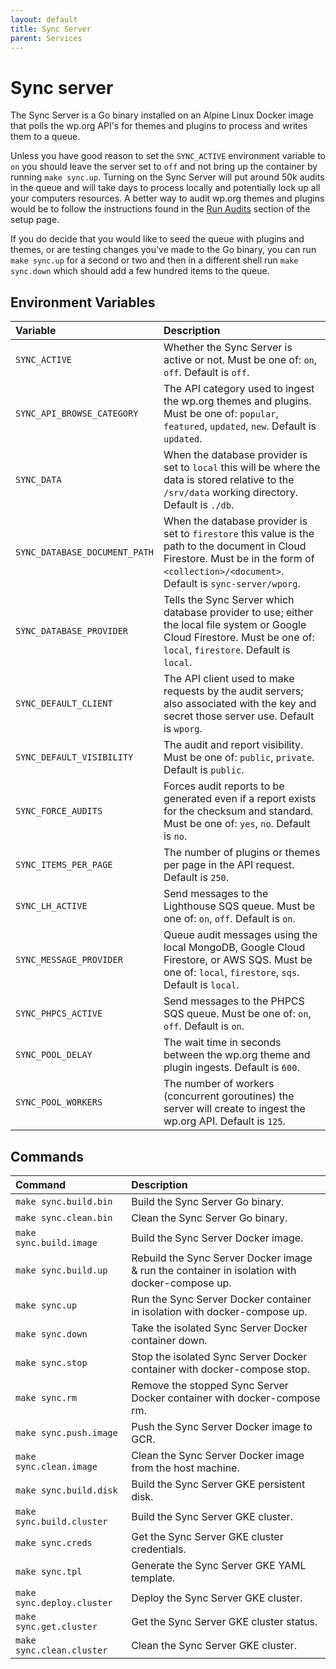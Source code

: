 ```yaml
---
layout: default
title: Sync Server
parent: Services
---
```


# Sync server

The Sync Server is a Go binary installed on an Alpine Linux Docker image that polls the wp.org API's for themes and plugins to process and writes them to a queue.

Unless you have good reason to set the `SYNC_ACTIVE` environment variable to `on` you should leave the server set to `off` and not bring up the container by running `make sync.up`. Turning on the Sync Server will put around 50k audits in the queue and will take days to process locally and potentially lock up all your computers resources. A better way to audit wp.org themes and plugins would be to follow the instructions found in the [Run Audits](../installation/setup.md#run-audits) section of the setup page.

If you do decide that you would like to seed the queue with plugins and themes, or are testing changes you've made to the Go binary, you can run `make sync.up` for a second or two and then in a different shell run `make sync.down` which should add a few hundred items to the queue.

## Environment Variables

| Variable | Description |
| :--- | :--- |
| `SYNC_ACTIVE` | Whether the Sync Server is active or not. Must be one of: `on`, `off`. Default is `off`. |
| `SYNC_API_BROWSE_CATEGORY` | The API category used to ingest the wp.org themes and plugins. Must be one of: `popular`, `featured`, `updated`, `new`. Default is `updated`. |
| `SYNC_DATA` | When the database provider is set to `local` this will be where the data is stored relative to the `/srv/data` working directory. Default is `./db`. |
| `SYNC_DATABASE_DOCUMENT_PATH` |  When the database provider is set to `firestore` this value is the path to the document in Cloud Firestore. Must be in the form of `<collection>/<document>`. Default is `sync-server/wporg`. |
| `SYNC_DATABASE_PROVIDER` | Tells the Sync Server which database provider to use; either the local file system or Google Cloud Firestore. Must be one of: `local`, `firestore`. Default is `local`. |
| `SYNC_DEFAULT_CLIENT` | The API client used to make requests by the audit servers; also associated with the key and secret those server use. Default is `wporg`. |
| `SYNC_DEFAULT_VISIBILITY` | The audit and report visibility. Must be one of: `public`, `private`. Default is `public`. |
| `SYNC_FORCE_AUDITS` | Forces audit reports to be generated even if a report exists for the checksum and standard. Must be one of: `yes`, `no`. Default is `no`. |
| `SYNC_ITEMS_PER_PAGE` | The number of plugins or themes per page in the API request. Default is `250`. |
| `SYNC_LH_ACTIVE` | Send messages to the Lighthouse SQS queue. Must be one of: `on`, `off`. Default is `on`. |
| `SYNC_MESSAGE_PROVIDER` | Queue audit messages using the local MongoDB, Google Cloud Firestore, or AWS SQS. Must be one of: `local`, `firestore`, `sqs`. Default is `local`. |
| `SYNC_PHPCS_ACTIVE` | Send messages to the PHPCS SQS queue. Must be one of: `on`, `off`. Default is `on`. |
| `SYNC_POOL_DELAY` | The wait time in seconds between the wp.org theme and plugin ingests. Default is `600`. |
| `SYNC_POOL_WORKERS` | The number of workers (concurrent goroutines) the server will create to ingest the wp.org API. Default is `125`. |

## Commands

| Command | Description |
| :--- | :--- |
| `make sync.build.bin` | Build the Sync Server Go binary. |
| `make sync.clean.bin` | Clean the Sync Server Go binary. |
| `make sync.build.image` | Build the Sync Server Docker image. |
| `make sync.build.up` | Rebuild the Sync Server Docker image & run the container in isolation with docker-compose up. |
| `make sync.up` | Run the Sync Server Docker container in isolation with docker-compose up. |
| `make sync.down` | Take the isolated Sync Server Docker container down. |
| `make sync.stop` | Stop the isolated Sync Server Docker container with docker-compose stop. |
| `make sync.rm` | Remove the stopped Sync Server Docker container with docker-compose rm. |
| `make sync.push.image` | Push the Sync Server Docker image to GCR. |
| `make sync.clean.image` | Clean the Sync Server Docker image from the host machine. |
| `make sync.build.disk` | Build the Sync Server GKE persistent disk. |
| `make sync.build.cluster` | Build the Sync Server GKE cluster. |
| `make sync.creds` | Get the Sync Server GKE cluster credentials. |
| `make sync.tpl` | Generate the Sync Server GKE YAML template. |
| `make sync.deploy.cluster` | Deploy the Sync Server GKE cluster. |
| `make sync.get.cluster` | Get the Sync Server GKE cluster status. |
| `make sync.clean.cluster` | Clean the Sync Server GKE cluster. |
